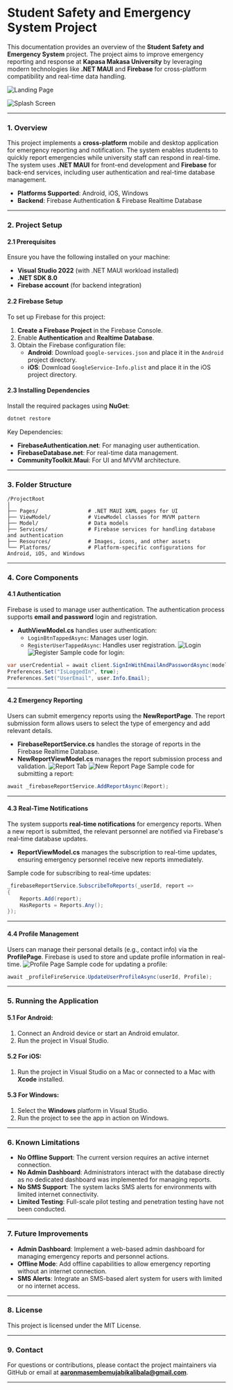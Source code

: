 ﻿# **Student Safety and Emergency System** Project

This documentation provides an overview of the **Student Safety and Emergency System** project. The project aims to improve emergency reporting and response at **Kapasa Makasa University** by leveraging modern technologies like **.NET MAUI** and **Firebase** for cross-platform compatibility and real-time data handling.

![Landing Page](land_screen.png)

![Splash Screen](splash_screen.png)

---

### 1. Overview

This project implements a **cross-platform** mobile and desktop application for emergency reporting and notification. The system enables students to quickly report emergencies while university staff can respond in real-time. The system uses **.NET MAUI** for front-end development and **Firebase** for back-end services, including user authentication and real-time database management.

- **Platforms Supported**: Android, iOS, Windows
- **Backend**: Firebase Authentication & Firebase Realtime Database

---

### 2. Project Setup

#### 2.1 Prerequisites
Ensure you have the following installed on your machine:

- **Visual Studio 2022** (with .NET MAUI workload installed)
- **.NET SDK 8.0**
- **Firebase account** (for backend integration)

#### 2.2 Firebase Setup
To set up Firebase for this project:

1. **Create a Firebase Project** in the Firebase Console.
2. Enable **Authentication** and **Realtime Database**.
3. Obtain the Firebase configuration file:
   - **Android**: Download `google-services.json` and place it in the `Android` project directory.
   - **iOS**: Download `GoogleService-Info.plist` and place it in the iOS project directory.

#### 2.3 Installing Dependencies
Install the required packages using **NuGet**:

```bash
dotnet restore
```

Key Dependencies:
- **FirebaseAuthentication.net**: For managing user authentication.
- **FirebaseDatabase.net**: For real-time data management.
- **CommunityToolkit.Maui**: For UI and MVVM architecture.

---

### 3. Folder Structure

```
/ProjectRoot
│
├── Pages/                # .NET MAUI XAML pages for UI
├── ViewModel/            # ViewModel classes for MVVM pattern
├── Model/                # Data models
├── Services/             # Firebase services for handling database and authentication
├── Resources/            # Images, icons, and other assets
└── Platforms/            # Platform-specific configurations for Android, iOS, and Windows
```

---

### 4. Core Components

#### 4.1 Authentication

Firebase is used to manage user authentication. The authentication process supports **email and password** login and registration.

- **AuthViewModel.cs** handles user authentication:
  - `LoginBtnTappedAsync`: Manages user login.
  - `RegisterUserTappedAsync`: Handles user registration.
![Login](login_screen.png)![Register](register_screen.png)
Sample code for login:

```csharp
var userCredential = await client.SignInWithEmailAndPasswordAsync(model.Username, model.Password);
Preferences.Set("IsLoggedIn", true);
Preferences.Set("UserEmail", user.Info.Email);
```

---

#### 4.2 Emergency Reporting

Users can submit emergency reports using the **NewReportPage**. The report submission form allows users to select the type of emergency and add relevant details.

- **FirebaseReportService.cs** handles the storage of reports in the Firebase Realtime Database.
- **NewReportViewModel.cs** manages the report submission process and validation.
![Report Tab](report_screen.png)
![New Report Page](newreport_screen.png)
Sample code for submitting a report:

```csharp
await _firebaseReportService.AddReportAsync(Report);
```

---

#### 4.3 Real-Time Notifications

The system supports **real-time notifications** for emergency reports. When a new report is submitted, the relevant personnel are notified via Firebase's real-time database updates.

- **ReportViewModel.cs** manages the subscription to real-time updates, ensuring emergency personnel receive new reports immediately.

Sample code for subscribing to real-time updates:

```csharp
_firebaseReportService.SubscribeToReports(_userId, report =>
{
    Reports.Add(report);
    HasReports = Reports.Any();
});
```

---

#### 4.4 Profile Management

Users can manage their personal details (e.g., contact info) via the **ProfilePage**. Firebase is used to store and update profile information in real-time.
![Profile Page](profile_screen.png)
Sample code for updating a profile:

```csharp
await _profileFireService.UpdateUserProfileAsync(userId, Profile);
```

---

### 5. Running the Application

#### 5.1 For Android:
1. Connect an Android device or start an Android emulator.
2. Run the project in Visual Studio.

#### 5.2 For iOS:
1. Run the project in Visual Studio on a Mac or connected to a Mac with **Xcode** installed.

#### 5.3 For Windows:
1. Select the **Windows** platform in Visual Studio.
2. Run the project to see the app in action on Windows.

---

### 6. Known Limitations

- **No Offline Support**: The current version requires an active internet connection.
- **No Admin Dashboard**: Administrators interact with the database directly as no dedicated dashboard was implemented for managing reports.
- **No SMS Support**: The system lacks SMS alerts for environments with limited internet connectivity.
- **Limited Testing**: Full-scale pilot testing and penetration testing have not been conducted.

---

### 7. Future Improvements

- **Admin Dashboard**: Implement a web-based admin dashboard for managing emergency reports and personnel actions.
- **Offline Mode**: Add offline capabilities to allow emergency reporting without an internet connection.
- **SMS Alerts**: Integrate an SMS-based alert system for users with limited or no internet access.

---

### 8. License

This project is licensed under the MIT License.

---

### 9. Contact

For questions or contributions, please contact the project maintainers via GitHub or email at **aaronmasembemujabikalibala@gmail.com**.

---